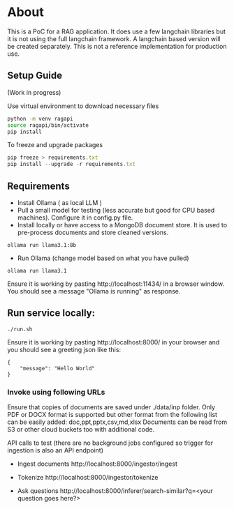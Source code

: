 # About
This is a PoC for a RAG application. It does use a few langchain libraries but it is not using the full langchain framework. A langchain based version will be created separately. This is not a reference implementation for production use.

## Setup Guide

(Work in progress)

Use virtual environment to download necessary files   
```bash
python -m venv ragapi
source ragapi/bin/activate
pip install 
```

To freeze and upgrade packages

```javascript
pip freeze > requirements.txt
pip install --upgrade -r requirements.txt
```

## Requirements 
- Install Ollama ( as local LLM ) 
- Pull a small model for testing (less accurate but good for CPU based machines). Configure it in config.py file.
- Install locally or have access to a MongoDB document store. It is used to pre-process documents and store cleaned versions.

```
ollama run llama3.1:8b
```

- Run Ollama (change model based on what you have pulled)

```
ollama run llama3.1
```

Ensure it is working by pasting http://localhost:11434/ in a browser window. You should see a message "Ollama is running" as response.


## Run service locally:

```
./run.sh
```

Ensure it is working by pasting http://localhost:8000/ in your browser and you should see a greeting json like this:
```
{
    "message": "Hello World"
}
```


### Invoke using following URLs

Ensure that copies of documents are saved under ./data/inp folder. Only PDF or DOCX format is supported but other format from the following list can be easily added: doc,ppt,pptx,csv,md,xlsx
Documents can be read from S3 or other cloud buckets too with additional code. 

API calls to test (there are no background jobs configured so trigger for ingestion is also an API endpoint)

- Ingest documents
http://localhost:8000/ingestor/ingest

- Tokenize
http://localhost:8000/ingestor/tokenize

- Ask questions
http://localhost:8000/inferer/search-similar?q=<your question goes here?>

